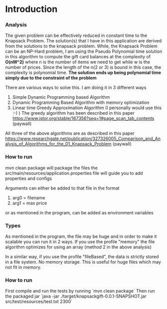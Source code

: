 <H1>Introduction</H1>
<H3>Analysis</H3>
The given problem can be effectively reduced in constant time to the Knapsack Problem. 
The solution(s) that I have in this application are derived from 
the solutions to the knapsack problem. 
While, the Knapsack Problem can be an NP-Hard problem, I am using the Pseudo Polynomial time solution in this algorithm 
to compute the gift card balances at the complexity of <strong>O(nW^2)</strong> where n is the number of items we need to get while w is the number of prices.  
Since the length of the n(2 or 3) is bound in this case, 
the complexity is polynomial time. <b>The solution ends up being polynomial time
simply due to the constraint of the problem</b>
<p></p>
There  are various ways to solve this. I am doing it in 3 different ways 

1) Simple Dynamic Programming based Algorithm
2) Dynamic Programming Based Algorithm with memory optimization 
3) Linear time Greedy Approximation Algorithm (I personally would use this :-) )
The greedy algorithm has been described in this paper 
https://www.jstor.org/stable/167356?seq=1#page_scan_tab_contents (paywall)

All three of the above algorithms are as described in this paper 
https://www.researchgate.net/publication/327326005_Comparison_and_Analysis_of_Algorithms_for_the_01_Knapsack_Problem (paywall)

<h3> How to run</h3>
mvn clean package will package the files
the src/main/resources/application.properties file will guide you to add properties and configs

Arguments can either be added to that file in the format
1) arg0 = filename
2) arg1 = max price

or as mentioned in the program, can be added as environment variables

<h3>Types </h3>
As mentioned in the program, the file may be huge and in order to make it scalable
you can run it in 2 ways. If you use the profile "memory" the file algorithm optimizes for using an array (method 2 in the above analysis)

In a similar way, if you use the profile "fileBased", the data is strictly stored 
in a file system. No memory storage. This is useful for huge files which may not fit in memory.

<h3>How to run </h3>
First compile and run the tests by running
`mvn clean package`
Then run the packaged jar `java -jar ./target/knapsackgift-0.0.1-SNAPSHOT.jar src/test/resources/test.txt 2300`
 


 
